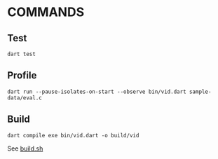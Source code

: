 # COMMANDS

## Test

```
dart test
```

## Profile

```
dart run --pause-isolates-on-start --observe bin/vid.dart sample-data/eval.c
```

## Build

```
dart compile exe bin/vid.dart -o build/vid
```

See [build.sh](build.sh)
